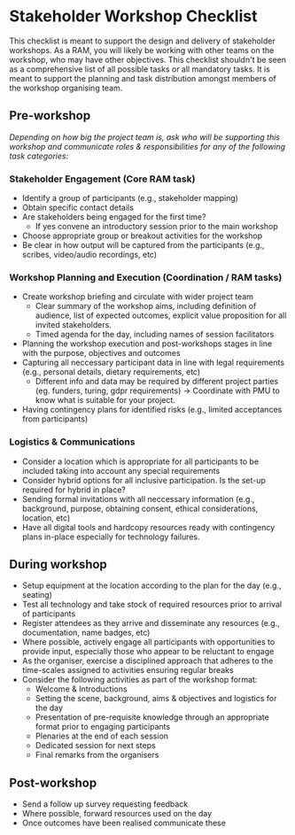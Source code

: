 # Stakeholder Workshop Checklist
This checklist is meant to support the design and delivery of stakeholder workshops.
As a RAM, you will likely be working with other teams on the workshop, who may have other objectives. This checklist shouldn't be seen as a comprehensive list of all possible tasks or all mandatory tasks. It is meant to support the planning and task distribution amongst members of the workshop organising team.

## Pre-workshop
_Depending on how big the project team is, ask who will be supporting this workshop and communicate roles & responsibilities for any of the following task categories:_

### Stakeholder Engagement (Core RAM task)

* Identify a group of participants (e.g., stakeholder mapping)
* Obtain specific contact details
* Are stakeholders being engaged for the first time?
    * If yes convene an introductory session prior to the main workshop
* Choose appropriate group or breakout activities for the workshop
* Be clear in how output will be captured from the participants (e.g., scribes, video/audio recordings, etc)

### Workshop Planning and Execution (Coordination / RAM tasks)

* Create workshop briefing and circulate with wider project team
    * Clear summary of the workshop aims, including definition of audience, list of expected outcomes, explicit value proposition for all invited stakeholders.
    * Timed agenda for the day, including names of session facilitators
* Planning the workshop execution and post-workshops stages in line with the purpose, objectives and outcomes
* Capturing all neccessary participant data in line with legal requirements (e.g., personal details, dietary requirements, etc) 
    * Different info and data may be required by different project parties (eg. funders, turing, gdpr requirements) -> Coordinate with PMU to know what is suitable for your project.
* Having contingency plans for identified risks (e.g., limited acceptances from participants) 

### Logistics & Communications

* Consider a location which is appropriate for all participants to be included taking into account any special requirements 
* Consider hybrid options for all inclusive participation. Is the set-up required for hybrid in place?
* Sending formal invitations with all neccessary information (e.g., background, purpose, obtaining consent, ethical considerations, location, etc) 
* Have all digital tools and hardcopy resources ready with contingency plans in-place especially for technology failures.


## During workshop

* Setup equipment at the location according to the plan for the day (e.g., seating)
* Test all technology and take stock of required resources prior to arrival of participants 
* Register attendees as they arrive and disseminate any resources (e.g., documentation, name badges, etc)
* Where possible, actively engage all participants with opportunities to provide input, especially those who appear to be reluctant to engage
* As the organiser, exercise a disciplined approach that adheres to the time-scales assigned to activities ensuring regular breaks
* Consider the following activities as part of the workshop format:
    * Welcome & Introductions
    * Setting the scene, background, aims & objectives and logistics for the day
    * Presentation of pre-requisite knowledge through an appropriate format prior to engaging participants
    * Plenaries at the end of each session
    * Dedicated session for next steps
    * Final remarks from the organisers

## Post-workshop

* Send a follow up survey requesting feedback
* Where possible, forward resources used on the day
* Once outcomes have been realised communicate these 
